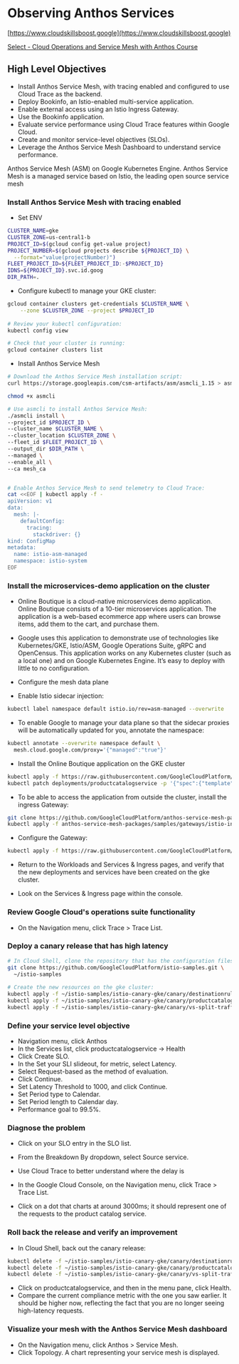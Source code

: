 # Observing Anthos Services

[https://www.cloudskillsboost.google](https://www.cloudskillsboost.google)

[Select - Cloud Operations and Service Mesh with Anthos Course](https://www.cloudskillsboost.google)

## High Level Objectives

- Install Anthos Service Mesh, with tracing enabled and configured to use Cloud Trace as the backend.
- Deploy Bookinfo, an Istio-enabled multi-service application.
- Enable external access using an Istio Ingress Gateway.
- Use the Bookinfo application.
- Evaluate service performance using Cloud Trace features within Google Cloud.
- Create and monitor service-level objectives (SLOs).
- Leverage the Anthos Service Mesh Dashboard to understand service performance.


Anthos Service Mesh (ASM) on Google Kubernetes Engine. Anthos Service Mesh is a managed service based on Istio, the leading open source service mesh

### Install Anthos Service Mesh with tracing enabled

- Set ENV

```bash
CLUSTER_NAME=gke
CLUSTER_ZONE=us-central1-b
PROJECT_ID=$(gcloud config get-value project)
PROJECT_NUMBER=$(gcloud projects describe ${PROJECT_ID} \
  --format="value(projectNumber)")
FLEET_PROJECT_ID=${FLEET_PROJECT_ID:-$PROJECT_ID}
IDNS=${PROJECT_ID}.svc.id.goog
DIR_PATH=.
```

- Configure kubectl to manage your GKE cluster:

```bash
gcloud container clusters get-credentials $CLUSTER_NAME \
    --zone $CLUSTER_ZONE --project $PROJECT_ID
    
# Review your kubectl configuration:
kubectl config view

# Check that your cluster is running:
gcloud container clusters list

```

- Install Anthos Service Mesh

```bash
# Download the Anthos Service Mesh installation script:
curl https://storage.googleapis.com/csm-artifacts/asm/asmcli_1.15 > asmcli

chmod +x asmcli

# Use asmcli to install Anthos Service Mesh:
./asmcli install \
--project_id $PROJECT_ID \
--cluster_name $CLUSTER_NAME \
--cluster_location $CLUSTER_ZONE \
--fleet_id $FLEET_PROJECT_ID \
--output_dir $DIR_PATH \
--managed \
--enable_all \
--ca mesh_ca


# Enable Anthos Service Mesh to send telemetry to Cloud Trace:
cat <<EOF | kubectl apply -f -
apiVersion: v1
data:
  mesh: |-
    defaultConfig:
      tracing:
        stackdriver: {}
kind: ConfigMap
metadata:
  name: istio-asm-managed
  namespace: istio-system
EOF
```

### Install the microservices-demo application on the cluster

- Online Boutique is a cloud-native microservices demo application. Online Boutique consists of a 10-tier microservices application. The application is a web-based ecommerce app where users can browse items, add them to the cart, and purchase them.
- Google uses this application to demonstrate use of technologies like Kubernetes/GKE, Istio/ASM, Google Operations Suite, gRPC and OpenCensus. This application works on any Kubernetes cluster (such as a local one) and on Google Kubernetes Engine. It’s easy to deploy with little to no configuration.

- Configure the mesh data plane
- Enable Istio sidecar injection:

```bash
kubectl label namespace default istio.io/rev=asm-managed --overwrite
```

- To enable Google to manage your data plane so that the sidecar proxies will be automatically updated for you, annotate the namespace:

```bash
kubectl annotate --overwrite namespace default \
  mesh.cloud.google.com/proxy='{"managed":"true"}'
```

- Install the Online Boutique application on the GKE cluster

```bash
kubectl apply -f https://raw.githubusercontent.com/GoogleCloudPlatform/microservices-demo/master/release/kubernetes-manifests.yaml
kubectl patch deployments/productcatalogservice -p '{"spec":{"template":{"metadata":{"labels":{"version":"v1"}}}}}'
```

- To be able to access the application from outside the cluster, install the ingress Gateway:

```bash
git clone https://github.com/GoogleCloudPlatform/anthos-service-mesh-packages
kubectl apply -f anthos-service-mesh-packages/samples/gateways/istio-ingressgateway
```

- Configure the Gateway:

```bash
kubectl apply -f https://raw.githubusercontent.com/GoogleCloudPlatform/microservices-demo/master/release/istio-manifests.yaml
```

- Return to the Workloads and Services & Ingress pages, and verify that the new deployments and services have been created on the gke cluster.

- Look on the Services & Ingress page within the console.

### Review Google Cloud's operations suite functionality

- On the Navigation menu, click Trace > Trace List.

### Deploy a canary release that has high latency

```bash
# In Cloud Shell, clone the repository that has the configuration files you need for this part of the lab:
git clone https://github.com/GoogleCloudPlatform/istio-samples.git \
  ~/istio-samples
  
# Create the new resources on the gke cluster:
kubectl apply -f ~/istio-samples/istio-canary-gke/canary/destinationrule.yaml
kubectl apply -f ~/istio-samples/istio-canary-gke/canary/productcatalog-v2.yaml
kubectl apply -f ~/istio-samples/istio-canary-gke/canary/vs-split-traffic.yaml  
```

### Define your service level objective

- Navigation menu, click Anthos
- In the Services list, click productcatalogservice -> Health
- Click Create SLO.
- In the Set your SLI slideout, for metric, select Latency.
- Select Request-based as the method of evaluation.
- Click Continue.
- Set Latency Threshold to 1000, and click Continue.
- Set Period type to Calendar.
- Set Period length to Calendar day.
- Performance goal to 99.5%.

### Diagnose the problem

- Click on your SLO entry in the SLO list.
- From the Breakdown By dropdown, select Source service.

- Use Cloud Trace to better understand where the delay is
- In the Google Cloud Console, on the Navigation menu, click Trace > Trace List.
- Click on a dot that charts at around 3000ms; it should represent one of the requests to the product catalog service.


### Roll back the release and verify an improvement

- In Cloud Shell, back out the canary release:

```bash
kubectl delete -f ~/istio-samples/istio-canary-gke/canary/destinationrule.yaml
kubectl delete -f ~/istio-samples/istio-canary-gke/canary/productcatalog-v2.yaml
kubectl delete -f ~/istio-samples/istio-canary-gke/canary/vs-split-traffic.yaml
```

- Click on productcatalogservice, and then in the menu pane, click Health.
- Compare the current compliance metric with the one you saw earlier. It should be higher now, reflecting the fact that you are no longer seeing high-latency requests.

### Visualize your mesh with the Anthos Service Mesh dashboard

- On the Navigation menu, click Anthos > Service Mesh.
- Click Topology. A chart representing your service mesh is displayed.